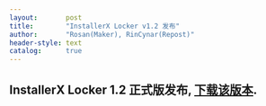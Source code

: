 ```yaml
---
layout:       post
title:        "InstallerX Locker v1.2 发布"
author:       "Rosan(Maker), RinCynar(Repost)"
header-style: text
catalog:      true
---
```

## InstallerX Locker 1.2 正式版发布, [下载该版本](/file/InstallerX_Locker-stable-v1.2.apk).